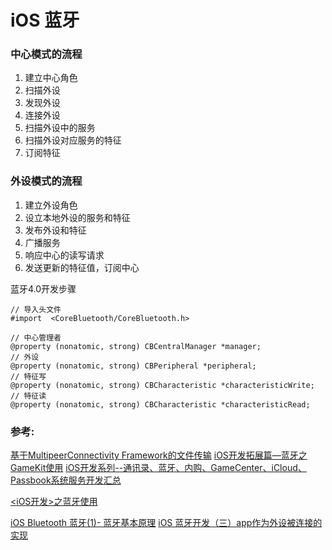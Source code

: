 #  iOS 蓝牙


### 中心模式的流程
1. 建立中心角色
2. 扫描外设
3. 发现外设
4. 连接外设
5. 扫描外设中的服务
6. 扫描外设对应服务的特征
7. 订阅特征

### 外设模式的流程
1. 建立外设角色
2. 设立本地外设的服务和特征
3. 发布外设和特征
4. 广播服务
5. 响应中心的读写请求
6. 发送更新的特征值，订阅中心



蓝牙4.0开发步骤

```
// 导入头文件
#import  <CoreBluetooth/CoreBluetooth.h>

// 中心管理者
@property (nonatomic, strong) CBCentralManager *manager;
// 外设
@property (nonatomic, strong) CBPeripheral *peripheral;
// 特征写
@property (nonatomic, strong) CBCharacteristic *characteristicWrite;
// 特征读
@property (nonatomic, strong) CBCharacteristic *characteristicRead;
```














### 参考:
[基于MultipeerConnectivity Framework的文件传输](https://www.jianshu.com/p/181ed32b9e92)
[iOS开发拓展篇—蓝牙之GameKit使用](https://www.cnblogs.com/zengshuilin/p/5780712.html)
[iOS开发系列--通讯录、蓝牙、内购、GameCenter、iCloud、Passbook系统服务开发汇总](https://www.cnblogs.com/kenshincui/p/4220402.html#bluetooth)

[<iOS开发>之蓝牙使用](https://www.jianshu.com/p/b62081c427a4)

[iOS Bluetooth 蓝牙(1)- 蓝牙基本原理](https://www.jianshu.com/p/a72a005190c7)
[iOS 蓝牙开发（三）app作为外设被连接的实现](http://www.cocoachina.com/ios/20151105/14071.html)
